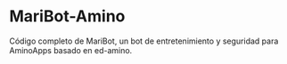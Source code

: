 # MariBot-Amino
Código completo de MariBot, un bot de entretenimiento y seguridad para AminoApps basado en ed-amino.
